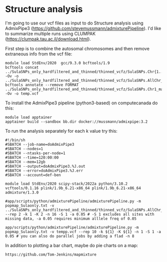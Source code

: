 # Structure analysis

I'm going to use our vcf files as input to do Structure analysis using AdmixPipe3 (https://github.com/stevemussmann/admixturePipeline). I'd like to summarize multiple runs using CLUMPAK (https://clumpak.tau.ac.il/download.html).

First step is to combine the autosomal chromosomes and then remove extraneous info from the vcf file:

```
module load StdEnv/2020  gcc/9.3.0 bcftools/1.9
bcftools concat ../SulaSNPs_only_hardfiltered_and_thinned/thinned_vcfz/SulaSNPs.Chr{1..20}_maxmissingcount_0_genoqual30.vcf.recode.vcf.gz_thinned.recode.vcf -Ov -o  ../SulaSNPs_only_hardfiltered_and_thinned/thinned_vcfz/SulaSNPs.AllChr_maxmissingcount_0_genoqual30.vcf.recode.vcf.gz_thinned.recode.vcf
bcftools annotate --remove FORMAT ../SulaSNPs_only_hardfiltered_and_thinned/thinned_vcfz/SulaSNPs.Chr1_maxmissingcount_0_genoqual30.vcf.recode.vcf.gz_thinned.recode.vcf -Ov -o temp.vcf
```

To install the AdmixPipe3 pipeline (python3-based) on computecanada do this:
```
module load apptainer
apptainer build --sandbox bb.dir docker://mussmann/admixpipe:3.2
```

To run the analysis separately for each k value try this:
```
#!/bin/sh
#SBATCH --job-name=doAdmixPipe3
#SBATCH --nodes=1
#SBATCH --ntasks-per-node=1
#SBATCH --time=120:00:00
#SBATCH --mem=12gb
#SBATCH --output=doAdmixPipe3.%J.out
#SBATCH --error=doAdmixPipe3.%J.err
#SBATCH --account=def-ben

module load StdEnv/2020 scipy-stack/2022a python/3.10.2 vcftools/0.1.16 plink/1.9b_6.21-x86_64 plink/1.9b_6.21-x86_64 admixture/1.3.0

#app/scripts/python/admixturePipeline/admixturePipeline.py -m popmap_Sulaonly.txt -v ../SulaSNPs_only_hardfiltered_and_thinned/thinned_vcfz/SulaSNPs.AllChr_maxmissingcount_0_genoqual30.vcf.recode.vcf.gz_thinned.recode_simplifiedsimplified.vcf --rep 2 -k 1 -K 2 -n 16 -S 1 -a 0.05 # -S 1 excludes all sites with missing data, -a 0.05 requires minimum alllele freq of 0.05

app/scripts/python/admixturePipeline/admixturePipeline.py -m popmap_Sulaonly.txt -v tempp.vcf --rep 10 -k ${1} -K ${1} -n 1 -S 1 -a 0.05 # you can also do parallel jobs by adding a flad -n 8
```

In addition to plotting a bar chart, maybe do pie charts on a map:
```
https://github.com/Tom-Jenkins/mapmixture
```
